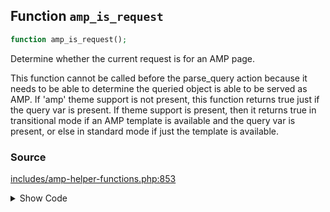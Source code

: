 ## Function `amp_is_request`

```php
function amp_is_request();
```

Determine whether the current request is for an AMP page.

This function cannot be called before the parse_query action because it needs to be able to determine the queried object is able to be served as AMP. If &#039;amp&#039; theme support is not present, this function returns true just if the query var is present. If theme support is present, then it returns true in transitional mode if an AMP template is available and the query var is present, or else in standard mode if just the template is available.

### Source

[includes/amp-helper-functions.php:853](https://github.com/ampproject/amp-wp/blob/develop/includes/amp-helper-functions.php#L853-L886)

<details>
<summary>Show Code</summary>

```php
function amp_is_request() {
	global $wp_query;

	if ( AMP_Validation_Manager::$is_validate_request ) {
		return true;
	}

	$is_amp_url = (
		amp_is_canonical()
		||
		isset( $_GET[ amp_get_slug() ] ) // phpcs:ignore WordPress.Security.NonceVerification.Recommended
		||
		(
			$wp_query instanceof WP_Query
			&&
			false !== $wp_query->get( amp_get_slug(), false )
		)
	);

	// If AMP is not available, then it's definitely not an AMP endpoint.
	if ( ! amp_is_available() ) {
		// But, if WP_Query was not available yet, then we will just assume the query is supported since at this point we do
		// know either that the site is in Standard mode or the URL was requested with the AMP query var. This can still
		// produce an undesired result when a Standard mode site has a post that opts out of AMP, but this issue will
		// have been flagged via _doing_it_wrong() in amp_is_available() above.
		if ( ! did_action( 'wp' ) || ! $wp_query instanceof WP_Query ) {
			return $is_amp_url && AMP_Options_Manager::get_option( Option::ALL_TEMPLATES_SUPPORTED );
		}

		return false;
	}

	return $is_amp_url;
}
```

</details>
